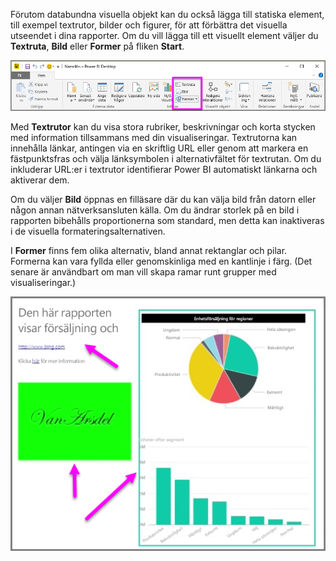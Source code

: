 Förutom databundna visuella objekt kan du också lägga till statiska element, till exempel textrutor, bilder och figurer, för att förbättra det visuella utseendet i dina rapporter. Om du vill lägga till ett visuellt element väljer du **Textruta**, **Bild** eller **Former** på fliken **Start**.

![](media/3-10-create-shapes-images/3-10_1.png)

Med **Textrutor** kan du visa stora rubriker, beskrivningar och korta stycken med information tillsammans med din visualiseringar. Textrutorna kan innehålla länkar, antingen via en skriftlig URL eller genom att markera en fästpunktsfras och välja länksymbolen i alternativfältet för textrutan. Om du inkluderar URL:er i textrutor identifierar Power BI automatiskt länkarna och aktiverar dem.

Om du väljer **Bild** öppnas en filläsare där du kan välja bild från datorn eller någon annan nätverksansluten källa. Om du ändrar storlek på en bild i rapporten bibehålls proportionerna som standard, men detta kan inaktiveras i de visuella formateringsalternativen.

I **Former** finns fem olika alternativ, bland annat rektanglar och pilar. Formerna kan vara fyllda eller genomskinliga med en kantlinje i färg. (Det senare är användbart om man vill skapa ramar runt grupper med visualiseringar.)

![](media/3-10-create-shapes-images/3-10_2.png)

